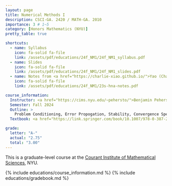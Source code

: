 ```yaml
---
layout: page
title: Numerical Methods I
description: CSCI-GA. 2420 / MATH-GA. 2010
importance: 3 # 1~5
category: [Honors Mathematics (NYU)]
pretty_table: true

shortcuts:
  - name: Syllabus
    icon: fa-solid fa-file
    link: /assets/pdf/educations/24f_NM1/24f_NM1_syllabus.pdf
  - name: Slides
    icon: fa-solid fa-file
    link: /assets/pdf/educations/24f_NM1/24f_NM1_slides.pdf
  - name: Notes from <a href="https://charlie-xiao.github.io/">Yao (Charlie) Xiao</a>
    icon: fa-solid fa-file
    link: /assets/pdf/educations/24f_NM1/23s-hna-notes.pdf

course_information:
  Instructor: <a href="https://cims.nyu.edu/~pehersto/">Benjamin Peherstorfer</a>
  Semester: Fall 2024
  Outline: >
    Problem Conditioning, Error Propogation, Stability, Convergence Speed, Float Numbers, Gauss/LU, Pivoting, Linear Systems, Cholesky, Sparse Matrices, OLS, Gram Schmidt, QR factorization, EigenProblems, Power method and variants, QR algorithm, SVD, Iterative Methods for Linear and Nonlinear Systems,  Relaxation methods, Conjugate Gradient, Polynomial Interpolation, Fixes Point Method, Newton’s Method, Quadrature, Sparse Grids for High Dimensions
  Textbook: <a href="https://link.springer.com/book/10.1007/978-0-387-21584-6">Numerical Analysis in Modern Scientific Computing [2017] (Deuflhard, P. and Hohmann, A.)</a>

grade:
  letter: "A-"
  actual: "2.75"
  total: "3.00"
---
```


This is a graduate-level course at the [Courant Institute of Mathematical Sciences](https://cims.nyu.edu/), NYU.

{% include educations/course_information.md %}
{% include educations/gradebook.md %}
